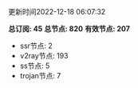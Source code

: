 更新时间2022-12-18 06:07:32

**总订阅: 45**
**总节点: 820**
**有效节点: 207**
- ssr节点: 2
- v2ray节点: 193
- ss节点: 5
- trojan节点: 7
